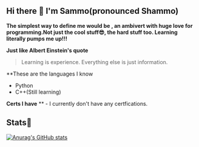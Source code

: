 ##                                                    Hi there 👋 I'm Sammo(pronounced Shammo)



**The simplest way to define me would be , an ambivert with huge love for programming.Not just the cool stuff😎, the hard stuff too. Learning literally pumps me up!!!** 

**Just like Albert Einstein's quote**
> Learning is experience. Everything else is just information.

 **These are the languages I know
- Python
- C++(Still learning)

**Certs I have**
** - I currently don't have any certfications.


##                                                                Stats📃

[![Anurag's GitHub stats](https://github-readme-stats.vercel.app/api?username=DarkGreenSky32x32)](https://github.com/anuraghazra/github-readme-stats)



                                                    
